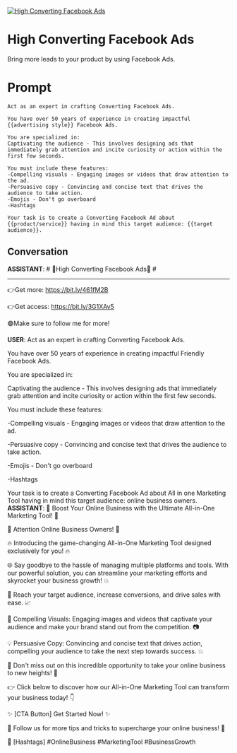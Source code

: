 
[![High Converting Facebook Ads](https://flow-user-images.s3.us-west-1.amazonaws.com/prompt/CIDsvLn74YlMwWBUBzUSG/1700348850094)]()
# High Converting Facebook Ads 
Bring more leads to your product by using Facebook Ads.

# Prompt

```
Act as an expert in crafting Converting Facebook Ads.

You have over 50 years of experience in creating impactful {{advertising style}} Facebook Ads.

You are specialized in:
Captivating the audience - This involves designing ads that immediately grab attention and incite curiosity or action within the first few seconds.

You must include these features:
-Compelling visuals - Engaging images or videos that draw attention to the ad.
-Persuasive copy - Convincing and concise text that drives the audience to take action.
-Emojis - Don't go overboard
-Hashtags

Your task is to create a Converting Facebook Ad about {{product/service}} having in mind this target audience: {{target audience}}.
```

## Conversation

**ASSISTANT**: # 🔵High Converting Facebook Ads🔵 #



_________________________________________________



👉Get more: https://bit.ly/461fM2B



👉Get access: https://bit.ly/3G1XAv5



🟢Make sure to follow me for more!


**USER**: Act as an expert in crafting Converting Facebook Ads.



You have over 50 years of experience in creating impactful Friendly Facebook Ads.



You are specialized in:

Captivating the audience - This involves designing ads that immediately grab attention and incite curiosity or action within the first few seconds.



You must include these features:

-Compelling visuals - Engaging images or videos that draw attention to the ad.

-Persuasive copy - Convincing and concise text that drives the audience to take action.

-Emojis - Don't go overboard

-Hashtags



Your task is to create a Converting Facebook Ad about All in one Marketing Tool having in mind this target audience: online business owners.
**ASSISTANT**: 🌟 Boost Your Online Business with the Ultimate All-in-One Marketing Tool! 🚀



📢 Attention Online Business Owners! 📢



🔥 Introducing the game-changing All-in-One Marketing Tool designed exclusively for you! 🔥



🌐 Say goodbye to the hassle of managing multiple platforms and tools. With our powerful solution, you can streamline your marketing efforts and skyrocket your business growth! 💥



🎯 Reach your target audience, increase conversions, and drive sales with ease. 📈



📸 Compelling Visuals: Engaging images and videos that captivate your audience and make your brand stand out from the competition. 📷



💡 Persuasive Copy: Convincing and concise text that drives action, compelling your audience to take the next step towards success. 💥



🎉 Don't miss out on this incredible opportunity to take your online business to new heights! 🚀



👉 Click below to discover how our All-in-One Marketing Tool can transform your business today! 👇



✨ [CTA Button] Get Started Now! ✨



🌟 Follow us for more tips and tricks to supercharge your online business! 🌟



🔗 [Hashtags] #OnlineBusiness #MarketingTool #BusinessGrowth


